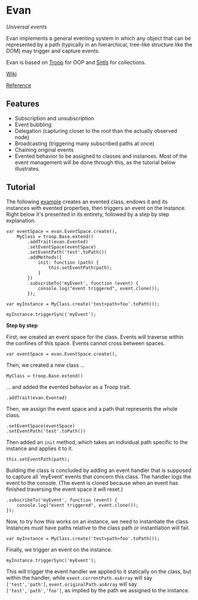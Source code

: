 Evan
====

*Universal events*

Evan implements a general eventing system in which any object that can be represented by a path (typically in an hierarchical, tree-like structure like the DOM) may trigger and capture events.

Evan is based on [Troop](https://github.com/production-minds/troop) for OOP and [Sntls](https://github.com/danstocker/sntls) for collections.

[Wiki](https://github.com/danstocker/evan/wiki)

[Reference](http://danstocker.github.io/evan/)

Features
--------

- Subscription and unsubscription
- Event bubbling
- Delegation (capturing closer to the root than the actually observed node)
- Broadcasting (triggering many subscribed paths at once)
- Chaining original events
- Evented behavior to be assigned to classes and instances. Most of the event management will be done through this, as the tutorial below illustrates.

Tutorial
--------

The following [example](http://jsfiddle.net/danstocker/Hw8Ya/
) creates an evented class, endows it and its instances with evented properties, then triggers an event on the instance. Right below it's presented in its entirety, followed by a step by step explanation.

    var eventSpace = evan.EventSpace.create(),
        MyClass = troop.Base.extend()
            .addTrait(evan.Evented)
            .setEventSpace(eventSpace)
            .setEventPath('test'.toPath())
            .addMethods({
                init: function (path) {
                    this.setEventPath(path);
                }
            })
            .subscribeTo('myEvent', function (event) {
                console.log("event triggered", event.clone());
            });

    var myInstance = MyClass.create('test>path>foo'.toPath());

    myInstance.triggerSync('myEvent');

**Step by step**

First, we created an event space for the class. Events will traverse within the confines of this space. Events cannot cross between spaces.

    var eventSpace = evan.EventSpace.create(),

Then, we created a new class ...

    MyClass = troop.Base.extend()

... and added the evented behavior as a Troop trait.

    .addTrait(evan.Evented)

Then, we assign the event space and a path that represents the whole class.

    .setEventSpace(eventSpace)
    .setEventPath('test'.toPath())

Then added an `init` method, which takes an individual path specific to the instance and applies it to it.

    this.setEventPath(path);

Building the class is concluded by adding an event handler that is supposed to capture all 'myEvent' events that concern this class. The handler logs the event to the console. (The event is cloned because when an event has finished traversing the event space it will reset.)

    .subscribeTo('myEvent', function (event) {
        console.log("event triggered", event.clone());
    });

Now, to try how this works on an instance, we need to instantiate the class. Instances must have paths relative to the class path or instantiation will fail.

    var myInstance = MyClass.create('test>path>foo'.toPath());

Finally, we trigger an event on the instance.

    myInstance.triggerSync('myEvent');

This will trigger the event handler we applied to it statically on the class, but within the handler, while `event.currentPath.asArray` will say `['test','path']`, `event.originalPath.asArray` will say `['test','path','foo']`, as implied by the path we assigned to the instance.
